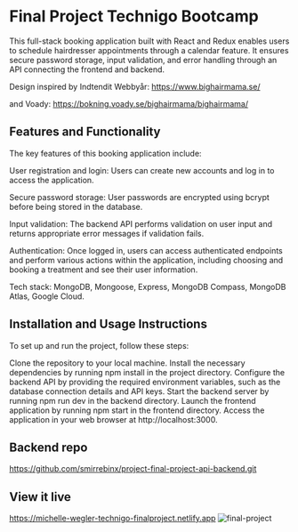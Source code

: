 # Final Project Technigo Bootcamp
This full-stack booking application built with React and Redux enables users to schedule hairdresser appointments through a calendar feature. It ensures secure password storage, input validation, and error handling through an API connecting the frontend and backend.

Design inspired by
Indtendit Webbyår:
https://www.bighairmama.se/

and Voady:
https://bokning.voady.se/bighairmama/bighairmama/

## Features and Functionality
The key features of this booking application include:

User registration and login: Users can create new accounts and log in to access the application.

Secure password storage: User passwords are encrypted using bcrypt before being stored in the database.

Input validation: The backend API performs validation on user input and returns appropriate error messages if validation fails.

Authentication: Once logged in, users can access authenticated endpoints and perform various actions within the application, including choosing and booking a treatment and see their user information.

Tech stack: MongoDB, Mongoose, Express, MongoDB Compass, MongoDB Atlas, Google Cloud.

## Installation and Usage Instructions
To set up and run the project, follow these steps:

Clone the repository to your local machine.
Install the necessary dependencies by running npm install in the project directory.
Configure the backend API by providing the required environment variables, such as the database connection details and API keys.
Start the backend server by running npm run dev in the backend directory.
Launch the frontend application by running npm start in the frontend directory.
Access the application in your web browser at http://localhost:3000.

## Backend repo
https://github.com/smirrebinx/project-final-project-api-backend.git

## View it live
https://michelle-wegler-technigo-finalproject.netlify.app
![final-project](https://github.com/smirrebinx/project-final-project-frontend/assets/48405465/5c531b90-85e9-43e3-adf8-a63ca4d973a0)
